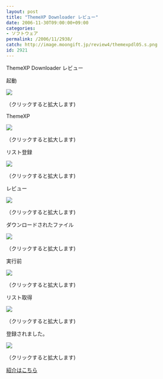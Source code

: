 ```yaml
---
layout: post
title: "ThemeXP Downloader レビュー"
date: 2006-11-30T09:00:00+09:00
categories:
- ソフトウェア
permalink: /2006/11/2938/
catch: http://image.moongift.jp/review4/themexpdl05.s.png
id: 2921
---
```

ThemeXP Downloader レビュー  
<!--more-->

起動

  

[![](http://image.moongift.jp/review4/themexpdl01.s.png)](http://image.moongift.jp/review4/themexpdl01.png)  
  
（クリックすると拡大します)

  

ThemeXP

  

[![](http://image.moongift.jp/review4/themexpdl02.s.png)](http://image.moongift.jp/review4/themexpdl02.png)  
  
（クリックすると拡大します)

  

リスト登録

  

[![](http://image.moongift.jp/review4/themexpdl03.s.png)](http://image.moongift.jp/review4/themexpdl03.png)  
  
（クリックすると拡大します)

  

レビュー

  

[![](http://image.moongift.jp/review4/themexpdl04.s.png)](http://image.moongift.jp/review4/themexpdl04.png)  
  
（クリックすると拡大します)

  

ダウンロードされたファイル

  

[![](http://image.moongift.jp/review4/themexpdl05.s.png)](http://image.moongift.jp/review4/themexpdl05.png)  
  
（クリックすると拡大します)

  

実行前

  

[![](http://image.moongift.jp/review4/themexpdl06.s.png)](http://image.moongift.jp/review4/themexpdl06.png)  
  
（クリックすると拡大します)

  

リスト取得

  

[![](http://image.moongift.jp/review4/themexpdl07.s.png)](http://image.moongift.jp/review4/themexpdl07.png)  
  
（クリックすると拡大します)

  

登録されました。

  

[![](http://image.moongift.jp/review4/themexpdl08.s.png)](http://image.moongift.jp/review4/themexpdl08.png)  
  
（クリックすると拡大します)

  

[紹介はこちら](http://fw.moongift.jp/intro/i-2937.html)

